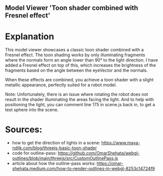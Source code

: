 ## Model Viewer 'Toon shader combined with Fresnel effect'

# Explanation
This model viewer showcases a classic toon shader combined with a Fresnel effect. The toon shading works by only illuminating fragments where the normals form an angle lower than 90° to the light direction. I have added a Fresnel effect on top of this, which increases the brightness of the fragments based on the angle between the eyeVector and the normals.

When these effects are combined, you achieve a toon shader with a slight metallic appearance, perfectly suited for a robot model.

Note: Unfortunately, there is an issue where rotating the robot does not result in the shader illuminating the areas facing the light. And to help with positioning the light, you can comment line 175 in scene.js back in, to get a test sphere into the scene.

# Sources:
- how to get the direction of lights in a scene: https://www.maya-ndljk.com/blog/threejs-basic-toon-shader
- code for outline-pass: https://github.com/OmarShehata/webgl-outlines/blob/main/threejs/src/CustomOutlinePass.js
- article about how the outline-pass works: https://omar-shehata.medium.com/how-to-render-outlines-in-webgl-8253c14724f9